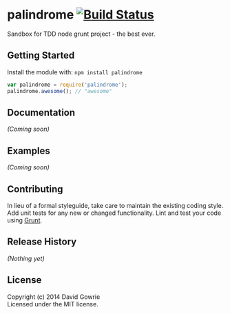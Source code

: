 # palindrome [![Build Status](https://secure.travis-ci.org/dgowrie/sandbox-tdd-node-grunt.png?branch=master)](http://travis-ci.org/dgowrie/sandbox-tdd-node-grunt)

Sandbox for TDD node grunt project - the best ever.

## Getting Started
Install the module with: `npm install palindrome`

```javascript
var palindrome = require('palindrome');
palindrome.awesome(); // "awesome"
```

## Documentation
_(Coming soon)_

## Examples
_(Coming soon)_

## Contributing
In lieu of a formal styleguide, take care to maintain the existing coding style. Add unit tests for any new or changed functionality. Lint and test your code using [Grunt](http://gruntjs.com/).

## Release History
_(Nothing yet)_

## License
Copyright (c) 2014 David Gowrie  
Licensed under the MIT license.
